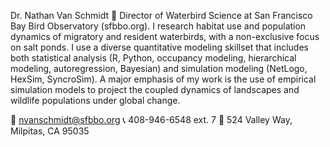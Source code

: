 Dr. Nathan Van Schmidt 🦆 Director of Waterbird Science at San Francisco Bay Bird Observatory (sfbbo.org).
I research habitat use and population dynamics of migratory and resident waterbirds, with a non-exclusive focus on salt ponds.
I use a diverse quantitative modeling skillset that includes both statistical analysis (R, Python, occupancy modeling, hierarchical
modeling, autoregression, Bayesian) and simulation modeling (NetLogo, HexSim, SyncroSim). A major emphasis of my work is the use
of empirical simulation models to project the coupled dynamics of landscapes and wildlife populations under global change.

📧 nvanschmidt@sfbbo.org
📞 408-946-6548 ext. 7
🏢 524 Valley Way, Milpitas, CA 95035
